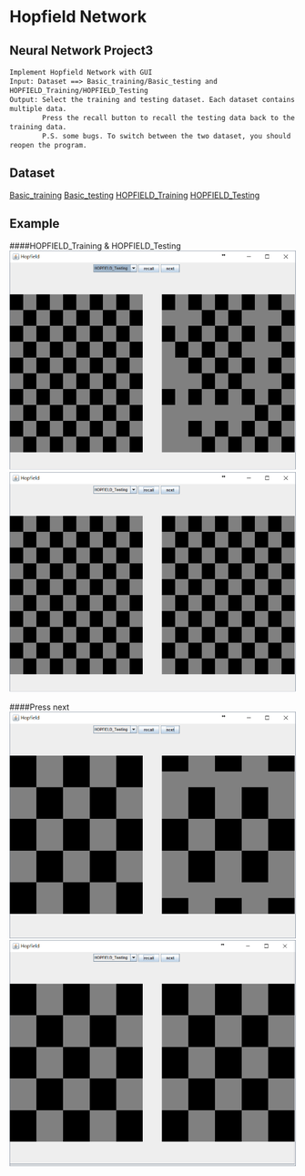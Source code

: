 # Hopfield Network
## Neural Network Project3
    Implement Hopfield Network with GUI 
    Input: Dataset ==> Basic_training/Basic_testing and HOPFIELD_Training/HOPFIELD_Testing 
	Output: Select the training and testing dataset. Each dataset contains multiple data. 
			Press the recall button to recall the testing data back to the training data.
			P.S. some bugs. To switch between the two dataset, you should reopen the program.
	
## Dataset
[Basic_training](/Hotfield/基本題Training.txt)
[Basic_testing](/Hotfield/基本題Testing.txt)
[HOPFIELD_Training](/Hotfield/HOPFIELD_Training.txt)
[HOPFIELD_Testing](/Hotfield/HOPFIELD_Testing.txt)

## Example
####HOPFIELD_Training & HOPFIELD_Testing
![example](/IMAGE/ex1.png)
![example](/IMAGE/ex2.png)

####Press next
![example](/IMAGE/ex3.png)
![example](/IMAGE/ex4.png)
